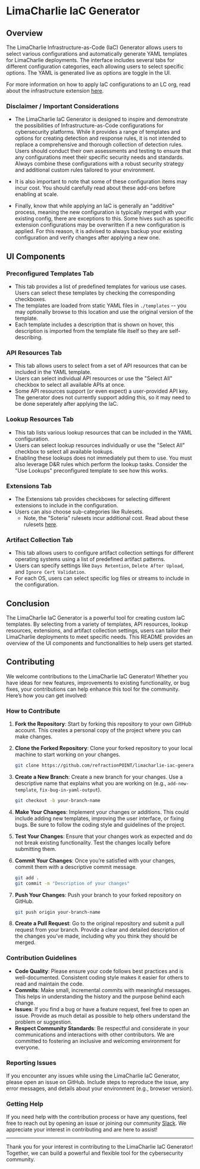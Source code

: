 # LimaCharlie IaC Generator

## Overview

The LimaCharlie Infrastructure-as-Code (IaC) Generator allows users to select various configurations and automatically generate YAML templates for LimaCharlie deployments. The interface includes several tabs for different configuration categories, each allowing users to select specific options. The YAML is generated live as options are toggle in the UI.

For more information on how to apply IaC configurations to an LC org, read about the infrastructure extension [here](https://docs.limacharlie.io/docs/extensions-lc-extensions-infrastructure).

### Disclaimer / Important Considerations

- The LimaCharlie IaC Generator is designed to inspire and demonstrate the possibilities of Infrastructure-as-Code configurations for cybersecurity platforms. While it provides a range of templates and options for creating detection and response rules, it is not intended to replace a comprehensive and thorough collection of detection rules. Users should conduct their own assessments and testing to ensure that any configurations meet their specific security needs and standards. Always combine these configurations with a robust security strategy and additional custom rules tailored to your environment.

- It is also important to note that some of these configuration items may incur cost. You should carefully read about these add-ons before enabling at scale.

- Finally, know that while applying an IaC is generally an "additive" process, meaning the new configuration is typically merged with your existing config, there are exceptions to this. Some hives such as specific extension configurations may be overwritten if a new configuration is applied. For this reason, it is advised to always backup your existing configuration and verify changes after applying a new one.

## UI Components

### Preconfigured Templates Tab

- This tab provides a list of predefined templates for various use cases. Users can select these templates by checking the corresponding checkboxes.
- The templates are loaded from static YAML files in `./templates` -- you may optionally browse to this location and use the original version of the template.
- Each template includes a description that is shown on hover, this description is imported from the template file itself so they are self-describing.

### API Resources Tab

- This tab allows users to select from a set of API resources that can be included in the YAML template.
- Users can select individual API resources or use the "Select All" checkbox to select all available APIs at once.
- Some API resources support (or even expect) a user-provided API key. The generator does not currently support adding this, so it may need to be done seperately after applying the IaC.

### Lookup Resources Tab

- This tab lists various lookup resources that can be included in the YAML configuration.
- Users can select lookup resources individually or use the "Select All" checkbox to select all available lookups.
- Enabling these lookups does not immediately put them to use. You must also leverage D&R rules which perform the lookup tasks. Consider the "Use Lookups" preconfigured template to see how this works.

### Extensions Tab

- The Extensions tab provides checkboxes for selecting different extensions to include in the configuration.
- Users can also choose sub-categories like Rulesets.
    - Note, the "Soteria" rulesets incur additional cost. Read about these rulesets [here](https://docs.limacharlie.io/docs/detection-and-response-managed-rulesets-soteria-rules).

### Artifact Collection Tab

- This tab allows users to configure artifact collection settings for different operating systems using a list of predefined artifact patterns.
- Users can specify settings like `Days Retention`, `Delete After Upload`, and `Ignore Cert Validation`.
- For each OS, users can select specific log files or streams to include in the configuration.

## Conclusion

The LimaCharlie IaC Generator is a powerful tool for creating custom IaC templates. By selecting from a variety of templates, API resources, lookup resources, extensions, and artifact collection settings, users can tailor their LimaCharlie deployments to meet specific needs. This README provides an overview of the UI components and functionalities to help users get started.

## Contributing

We welcome contributions to the LimaCharlie IaC Generator! Whether you have ideas for new features, improvements to existing functionality, or bug fixes, your contributions can help enhance this tool for the community. Here’s how you can get involved:

### How to Contribute

1. **Fork the Repository**: Start by forking this repository to your own GitHub account. This creates a personal copy of the project where you can make changes.

2. **Clone the Forked Repository**: Clone your forked repository to your local machine to start working on your changes.
    ```bash
    git clone https://github.com/refractionPOINT/limacharlie-iac-generator.git
    ```

3. **Create a New Branch**: Create a new branch for your changes. Use a descriptive name that explains what you are working on (e.g., `add-new-template`, `fix-bug-in-yaml-output`).
    ```bash
    git checkout -b your-branch-name
    ```

4. **Make Your Changes**: Implement your changes or additions. This could include adding new templates, improving the user interface, or fixing bugs. Be sure to follow the coding style and guidelines of the project.

5. **Test Your Changes**: Ensure that your changes work as expected and do not break existing functionality. Test the changes locally before submitting them.

6. **Commit Your Changes**: Once you’re satisfied with your changes, commit them with a descriptive commit message.
    ```bash
    git add .
    git commit -m "Description of your changes"
    ```

7. **Push Your Changes**: Push your branch to your forked repository on GitHub.
    ```bash
    git push origin your-branch-name
    ```

8. **Create a Pull Request**: Go to the original repository and submit a pull request from your branch. Provide a clear and detailed description of the changes you’ve made, including why you think they should be merged.

### Contribution Guidelines

- **Code Quality**: Please ensure your code follows best practices and is well-documented. Consistent coding style makes it easier for others to read and maintain the code.
- **Commits**: Make small, incremental commits with meaningful messages. This helps in understanding the history and the purpose behind each change.
- **Issues**: If you find a bug or have a feature request, feel free to open an issue. Provide as much detail as possible to help others understand the problem or suggestion.
- **Respect Community Standards**: Be respectful and considerate in your communications and interactions with other contributors. We are committed to fostering an inclusive and welcoming environment for everyone.

### Reporting Issues

If you encounter any issues while using the LimaCharlie IaC Generator, please open an issue on GitHub. Include steps to reproduce the issue, any error messages, and details about your environment (e.g., browser version).

### Getting Help

If you need help with the contribution process or have any questions, feel free to reach out by opening an issue or joining our community [Slack](https://slack.limacharlie.io). We appreciate your interest in contributing and are here to assist!

---

Thank you for your interest in contributing to the LimaCharlie IaC Generator! Together, we can build a powerful and flexible tool for the cybersecurity community.
